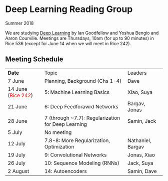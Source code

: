 # Deep Learning Reading Group

Summer 2018

We are studying [Deep Learning](http://www.deeplearningbook.org/) by Ian Goodfellow and Yoshua Bengio and Aaron Courville. Meetings are Thursdays, 10am (for up to 90 minutes) in Rice 536 (except for June 14 when we will meet in Rice 242). 

## Meeting Schedule

<table>
  <tr>
    <td><b>Date</b></td><td>Topic</td><td>Leaders</td></tr>
  <tr>
    <td>7 June</td>
    <td>Planning, Background (Chs 1-4)</td>
    <td>Dave</td>
  </tr>
  <tr>
    <td>14 June (<font color="red">Rice 242</font>)</td>
    <td>5: Machine Learning Basics</td>
    <td>Xiao, Suya</td>
  </tr>
  <tr>
    <td>21 June</td>
    <td>6: Deep Feedforawrd Networks</td>
    <td>Bargav, Jonas</td>
  </tr>
  <tr>
    <td>28 June</td>
    <td>7 (through ~7.7): Regularization for Deep Learning</td>
    <td>Samin, Jack</td>
  </tr>
  <tr>
    <td>5 July</td>
    <td colspan=2>No meeting</td>
  </tr>
  <tr>
    <td>12 July</td>
    <td>7.8-8: More Regularization, Optimization</td>
    <td>Nathaniel, Bargav</td>
  </tr>
  <tr>
    <td>19 July</td>
    <td>9: Convolutional Networks</td>
    <td>Jonas, Xiao</td>
  </tr>
  <tr>
    <td>26 July</td>
    <td>10: Sequence Modeling (RNNs)</td>
    <td>Jack, Suya</td>
  </tr>
  <tr>
    <td>2 August</td>
    <td>14: Autoencoders</td>
    <td>Samin, Dave</td>
  </tr>
  </table>
  
